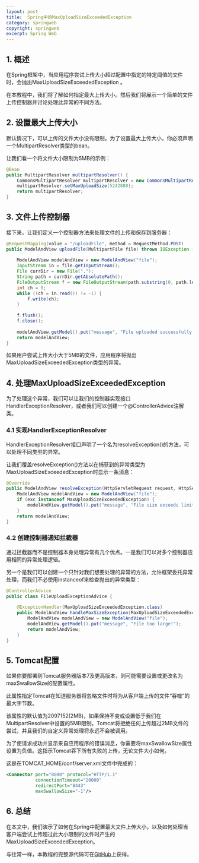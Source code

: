 ```yaml
---
layout: post
title:  Spring中的MaxUploadSizeExceededException
category: springweb
copyright: springweb
excerpt: Spring Web
---
```


## 1. 概述

在Spring框架中，当应用程序尝试上传大小超过配置中指定的特定阈值的文件时，会抛出MaxUploadSizeExceededException 。

在本教程中，我们将了解如何指定最大上传大小。然后我们将展示一个简单的文件上传控制器并讨论处理此异常的不同方法。

## 2. 设置最大上传大小

默认情况下，可以上传的文件大小没有限制。为了设置最大上传大小，你必须声明一个MultipartResolver类型的bean。

让我们看一个将文件大小限制为5MB的示例：

```java
@Bean
public MultipartResolver multipartResolver() {
    CommonsMultipartResolver multipartResolver = new CommonsMultipartResolver();
    multipartResolver.setMaxUploadSize(5242880);
    return multipartResolver;
}
```

## 3. 文件上传控制器

接下来，让我们定义一个控制器方法来处理文件的上传和保存到服务器：

```java
@RequestMapping(value = "/uploadFile", method = RequestMethod.POST)
public ModelAndView uploadFile(MultipartFile file) throws IOException {
 
    ModelAndView modelAndView = new ModelAndView("file");
    InputStream in = file.getInputStream();
    File currDir = new File(".");
    String path = currDir.getAbsolutePath();
    FileOutputStream f = new FileOutputStream(path.substring(0, path.length()-1)+ file.getOriginalFilename());
    int ch = 0;
    while ((ch = in.read()) != -1) {
        f.write(ch);
    }
    
    f.flush();
    f.close();
    
    modelAndView.getModel().put("message", "File uploaded successfully!");
    return modelAndView;
}
```

如果用户尝试上传大小大于5MB的文件，应用程序将抛出MaxUploadSizeExceededException类型的异常。

## 4. 处理MaxUploadSizeExceededException

为了处理这个异常，我们可以让我们的控制器实现接口HandlerExceptionResolver，或者我们可以创建一个@ControllerAdvice注解类。

### 4.1 实现HandlerExceptionResolver

HandlerExceptionResolver接口声明了一个名为resolveException()的方法，可以处理不同类型的异常。

让我们覆盖resolveException()方法以在捕获到的异常类型为MaxUploadSizeExceededException时显示一条消息：

```java
@Override
public ModelAndView resolveException(HttpServletRequest request, HttpServletResponse response, Object object, Exception exc) {
    ModelAndView modelAndView = new ModelAndView("file");
    if (exc instanceof MaxUploadSizeExceededException) {
        modelAndView.getModel().put("message", "File size exceeds limit!");
    }
    return modelAndView;
}
```

### 4.2 创建控制器通知拦截器

通过拦截器而不是控制器本身处理异常有几个优点。一是我们可以对多个控制器应用相同的异常处理逻辑。

另一个是我们可以创建一个只针对我们想要处理的异常的方法，允许框架委托异常处理，而我们不必使用instanceof来检查抛出的异常类型：

```java
@ControllerAdvice
public class FileUploadExceptionAdvice {
     
    @ExceptionHandler(MaxUploadSizeExceededException.class)
    public ModelAndView handleMaxSizeException(MaxUploadSizeExceededException exc, HttpServletRequest request, HttpServletResponse response) {
        ModelAndView modelAndView = new ModelAndView("file");
        modelAndView.getModel().put("message", "File too large!");
        return modelAndView;
    }
}
```

## 5. Tomcat配置

如果你要部署到Tomcat服务器版本7及更高版本，则可能需要设置或更改名为maxSwallowSize的配置属性。

此属性指定Tomcat在知道服务器将忽略文件时将为从客户端上传的文件“吞噬”的最大字节数。

该属性的默认值为2097152(2MB)，如果保持不变或设置低于我们在MultipartResolver中设置的5MB限制，Tomcat将拒绝任何上传超过2MB文件的尝试，并且我们的自定义异常处理将永远不会被调用。

为了使请求成功并显示来自应用程序的错误消息，你需要将maxSwallowSize属性设置为负值。这指示Tomcat吞下所有失败的上传，无论文件大小如何。

这是在TOMCAT_HOME/conf/server.xml文件中完成的：

```xml
<Connector port="8080" protocol="HTTP/1.1"
           connectionTimeout="20000"
           redirectPort="8443"
           maxSwallowSize="-1"/>
```

## 6. 总结

在本文中，我们演示了如何在Spring中配置最大文件上传大小，以及如何处理当客户端尝试上传超过此大小限制的文件时产生的MaxUploadSizeExceededException。

与往常一样，本教程的完整源代码可在[GitHub](https://github.com/tuyucheng7/taketoday-tutorial4j/tree/master/spring-web-modules)上获得。